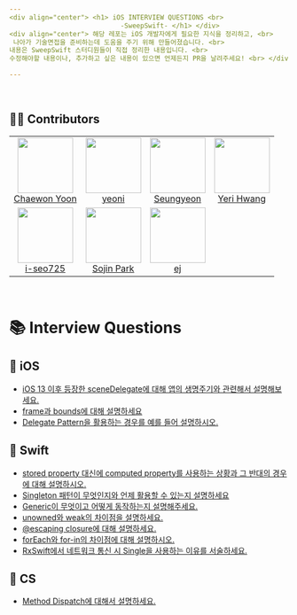 ```yaml
---
<div align="center"> <h1> iOS INTERVIEW QUESTIONS <br>
                            -SweepSwift- </h1> </div>
<div align="center"> 해당 레포는 iOS 개발자에게 필요한 지식을 정리하고, <br>
 나아가 기술면접을 준비하는데 도움을 주기 위해 만들어졌습니다. <br>
내용은 SweepSwift 스터디원들이 직접 정리한 내용입니다. <br>
수정해야할 내용이나, 추가하고 싶은 내용이 있으면 언제든지 PR을 날려주세요! <br> </div>

---
```

<br>

## 🧑‍💻 Contributors

<table>
  <tr>
   <td align="center">
      <a href="https://github.com/chaeondev">
       <img src="https://avatars.githubusercontent.com/u/80023607?v=4" width="100px;" alt=""/>
       <br />
     Chaewon Yoon
    </a>
     </td>
    <td align="center">
      <a href="https://github.com/andwecrawl">
       <img src="https://avatars.githubusercontent.com/u/120160532?v=4" width="100px;" alt=""/>
       <br />
      yeoni
      <br />
     </a>
     </td>
    <td align="center">
      <a href="https://github.com/989ksy">
       <img src="https://avatars.githubusercontent.com/u/122261047?v=4" width="100px;" alt=""/>
       <br />
      Seungyeon
      <br />
     </a>
     </td>
   <td align="center">
      <a href="https://github.com/hwangyeri">    
       <img src="https://avatars.githubusercontent.com/u/114602459?v=4" width="100px;" alt=""/>
       <br />
     Yeri Hwang
     <br />
     </a>
     </td>
  </tr>
  <tr>
   <td align="center">
      <a href="https://github.com/i-seo725">
       <img src="https://avatars.githubusercontent.com/u/140357379?v=4" width="100px;" alt=""/>
       <br />
     i-seo725
     </a>
     <br />
     </td>
   <td align="center">
      <a href="https://github.com/sojin-p">
       <img src="https://avatars.githubusercontent.com/u/140357450?v=4" width="100px;" alt=""/>
       <br />
      Sojin Park
     </a>
     <br />
    </td>
   <td align="center">
      <a href="https://github.com/zeze95">
       <img src="https://avatars.githubusercontent.com/u/97089140?v=4" width="100px;" alt=""/>
       <br />
     ej
     </a>
     <br />
     </td>
    </td>
  </tr>
</table>
<br />

# 📚 Interview Questions

## 📌 iOS

* [iOS 13 이후 등장한 sceneDelegate에 대해 앱의 생명주기와 관련해서 설명해보세요.](https://github.com/SweepSwift/iOS_InterviewStudy/blob/main/iOS/scenedelegate.md)
* [frame과 bounds에 대해 설명하세요](https://github.com/SweepSwift/iOS_InterviewStudy/blob/main/iOS/frame_vs_bounds.md)
* [Delegate Pattern을 활용하는 경우를 예를 들어 설명하시오.](https://github.com/SweepSwift/iOS_InterviewStudy/blob/main/iOS/delegate_pattern.md)

## 📌 Swift

* [stored property 대신에 computed property를 사용하는 상황과 그 반대의 경우에 대해 설명하시오.](https://github.com/SweepSwift/iOS_InterviewStudy/blob/main/Swift/computed_vs_stored_property.md)
* [Singleton 패턴이 무엇인지와 언제 활용할 수 있는지 설명하세요](https://github.com/SweepSwift/iOS_InterviewStudy/blob/571da7936b853b65067b0f5bb7bdc6383579b34c/Swift/singleton_pattern.md)
* [Generic이 무엇이고 어떻게 동작하는지 설명해주세요.](https://github.com/SweepSwift/iOS_InterviewStudy/blob/main/Swift/generic.md)
* [unowned와 weak의 차이점을 설명하세요.](https://github.com/SweepSwift/iOS_InterviewStudy/blob/main/Swift/unowned_weak.md)
* [@escaping closure에 대해 설명하세요.](https://github.com/SweepSwift/iOS_InterviewStudy/blob/main/Swift/escaping_closure.md)
* [forEach와 for-in의 차이점에 대해 설명하시오.](https://github.com/SweepSwift/iOS_InterviewStudy/blob/main/Swift/forEach_for-in.md)
* [RxSwift에서 네트워크 통신 시 Single을 사용하는 이유를 서술하세요.](https://github.com/SweepSwift/iOS_InterviewStudy/blob/main/Swift/Why_use_Single.md)

## 📌 CS

* [Method Dispatch에 대해서 설명하세요.](https://github.com/SweepSwift/iOS_InterviewStudy/blob/main/CS/method_dispatch.md)
